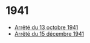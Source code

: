 # 1941

- [Arrêté du 13 octobre 1941](arrete-du-13-octobre-1941)
- [Arrêté du 15 décembre 1941](arrete-du-15-decembre-1941)
